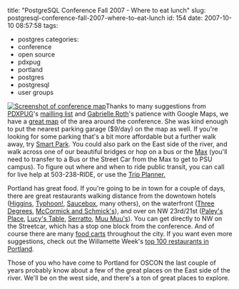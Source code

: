 title: "PostgreSQL Conference Fall 2007 - Where to eat lunch"
slug: postgresql-conference-fall-2007-where-to-eat-lunch
id: 154
date: 2007-10-10 08:57:58
tags: 
- postgres
categories: 
- conference
- open source
- pdxpug
- portland
- postgres
- postgresql
- user groups

[![Screenshot of conference map](http://www.chesnok.com/daily/wp-content/uploads/2007/10/picture-2.png)](http://tinyurl.com/32jmmt  "Screenshot of conference map")Thanks to many suggestions from [PDXPUG](http://pugs.postgresql.org/pdx)'s [mailling list](http://archives.postgresql.org/pdxpug/) and [Gabrielle Roth](http://www.oreillynet.com/pub/au/3162)'s patience with Google Maps, we have a [great map](http://tinyurl.com/32jmmt ) of the area around the conference. She was kind enough to put the nearest parking garage ($9/day) on the map as well. If you're looking for some parking that's a bit more affordable but a further walk away, try [Smart Park](http://www.portlandonline.com/smartpark/index.cfm?c=35506). You could also park on the East side of the river, and walk across one of our beautiful bridges or hop on a bus or the [Max](http://www.trimet.org/max/index.htm) (you'll need to transfer to a Bus or the Street Car from the Max to get to PSU campus). To figure out where and when to ride public transit, you can call for live help at 503-238-RIDE, or use the [Trip Planner.](http://www.trimet.org/go/cgi-bin/plantrip.cgi) 

Portland has great food. If you're going to be in town for a couple of days, there are great restaurants walking distance from the downtown hotels ([Higgins](http://higgins.ypguides.net/), [Typhoon!](http://www.typhoonrestaurants.com/), [Saucebox](http://www.saucebox.com/), many others), on the waterfront ([Three Degrees](http://www.threedegreesrestaurant.com/portland/), [McCormick and Schmick's](http://www.mccormickandschmicks.com/)), and over on NW 23rd/21st ([Paley's Place](http://www.paleysplace.net/ ), [Lucy's Table](http://www.lucystable.com), [Serratto](http://serratto.com), [Muu Muu's](http://www.barflymag.com/bar/muu-muus.html)).  You can get directly to NW on the Streetcar, which has a stop one block from the conference. And of course there are many [food carts](http://www.speakeasy.org/~aeschright/maps/) throughout the city. If you want even more suggestions, check out the Willamette Week's [top 100 restaurants in Portland](http://www.wweek.com/html/rg98-index.html). 

Those of you who have come to Portland for OSCON the last couple of years probably know about a few of the great places on the East side of the river. We'll be on the west side, and there's a ton of great places to explore.
